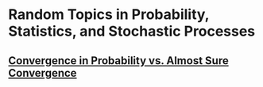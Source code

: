 # Random Topics in Probability, Statistics, and Stochastic Processes

## [Convergence in Probability vs. Almost Sure Convergence](pages/rv_convergence.md)


